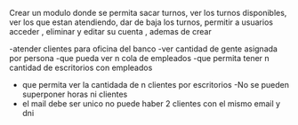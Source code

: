 Crear un modulo donde se permita sacar turnos, ver los turnos disponibles, ver los que estan atendiendo, dar de baja los turnos, permitir a usuarios acceder , eliminar y editar su cuenta , ademas de crear 

-atender clientes para oficina del banco
-ver cantidad de gente asignada por persona
-que pueda ver n cola de empleados 
-que permita tener n cantidad de escritorios con empleados 
- que permita ver la cantidada de n clientes por escritorios
-No se pueden superponer horas ni clientes
- el mail debe ser unico no puede haber 2 clientes con el mismo email y dni